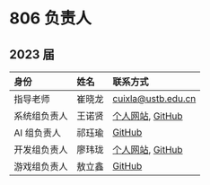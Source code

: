 ---
---

# 806 负责人

## 2023 届

| 身份         | 姓名   | 联系方式                                                              |
| :----------- | :----- | :-------------------------------------------------------------------- |
| 指导老师     | 崔晓龙 | cuixla@ustb.edu.cn                                     |
| 系统组负责人 | 王诺贤 | [个人网站](https://bosswnx.xyz), [GitHub](https://github.com/bosswnx) |
| AI 组负责人  | 祁珏瑜 | [GitHub](https://github.com/QodiCat)                                  |
| 开发组负责人 | 廖玮珑 | [个人网站](https://lwl.lol), [GitHub](https://github.com/soulter)     |
| 游戏组负责人 | 敖立鑫 | [GitHub](https://github.com/aolixin)                                  |
